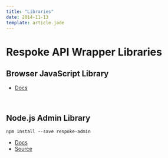 ```yaml
---
title: "Libraries"
date: 2014-11-13
template: article.jade
---
```


# Respoke API Wrapper Libraries

## Browser JavaScript Library

* [Docs](/js-library/respoke.html)

<br />

## Node.js Admin Library

`npm install --save respoke-admin`

* [Docs](http://respoke.github.io/node-respoke-admin)
* [Source](https://github.com/respoke/node-respoke-admin)
